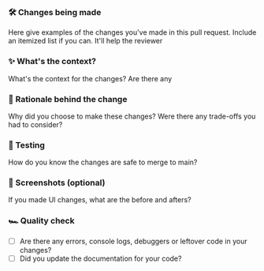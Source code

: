 ### 🛠 Changes being made
Here give examples of the changes you've made in this pull request. Include an itemized list if you can. It'll help the reviewer

### ✨ What's the context?
What's the context for the changes? Are there any

### 🧠 Rationale behind the change
Why did you choose to make these changes? Were there any trade-offs you had to consider? 

### 🧪 Testing
How do you know the changes are safe to merge to main?

### 📸 Screenshots (optional)
If you made UI changes, what are the before and afters?

### 🏎 Quality check
- [ ] Are there any errors, console logs, debuggers or leftover code in your changes?
- [ ] Did you update the documentation for your code?
